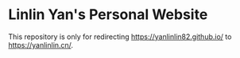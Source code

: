 # Linlin Yan's Personal Website

This repository is only for redirecting https://yanlinlin82.github.io/ to https://yanlinlin.cn/.
